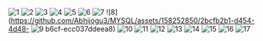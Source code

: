 
![1](https://github.com/Abhijogu3/MYSQL/assets/158252850/3da5ddb8-fc81-4212-b55e-d2e2c6a0906d)
![2](https://github.com/Abhijogu3/MYSQL/assets/158252850/59275f12-8b00-410b-88ef-5a03f2c6723c)
![3](https://github.com/Abhijogu3/MYSQL/assets/158252850/38bd776b-5549-4dd3-a399-84a001f3d051)
![4](https://github.com/Abhijogu3/MYSQL/assets/158252850/195c24c1-24dd-45de-98ac-48109c2e8028)
![5](https://github.com/Abhijogu3/MYSQL/assets/158252850/6dd8050c-abfc-44c1-8c3d-d3c1e2cfa500)
![6](https://github.com/Abhijogu3/MYSQL/assets/158252850/7a2146b7-bce9-44fa-a8f0-c9c3ad477139)
![7](https://github.com/Abhijogu3/MYSQL/assets/158252850/8985d122-d199-47cd-a1b1-776667e516b5)
![8](https://github.com/Abhijogu3/MYSQL/assets/158252850/2bcfb2b1-d454-4d48-
![9](https://github.com/Abhijogu3/MYSQL/assets/158252850/ae87b093-a5e2-4532-afac-030b572465b9)
b6cf-ecc037ddeea8)
![10](https://github.com/Abhijogu3/MYSQL/assets/158252850/bf1b16a1-fbf3-4087-86f4-934cc46db87e)
![11](https://github.com/Abhijogu3/MYSQL/assets/158252850/77d6d86a-dc27-47db-86b8-36bae984ef7f)
![12](https://github.com/Abhijogu3/MYSQL/assets/158252850/b55c6334-f180-42db-9d9c-c69baa7f64b2)
![13](https://github.com/Abhijogu3/MYSQL/assets/158252850/a4a0ad53-635a-49e9-9eb6-95d7127b2f87)
![14](https://github.com/Abhijogu3/MYSQL/assets/158252850/cfed506f-13bc-4f70-a1de-578529d45651)
![15](https://github.com/Abhijogu3/MYSQL/assets/158252850/43e095b5-d0dd-44b1-8c18-27d4b89eb8fb)
![16](https://github.com/Abhijogu3/MYSQL/assets/158252850/76d9aaff-9baf-4845-8014-217702906c43)
![17](https://github.com/Abhijogu3/MYSQL/assets/158252850/20b0d32e-c617-48bf-9dae-0caea13888db)

